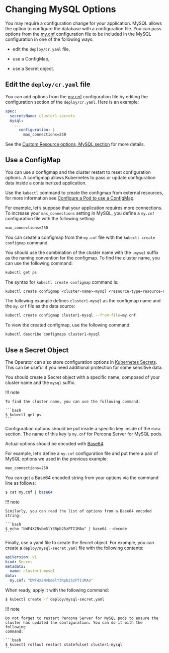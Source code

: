 # Changing MySQL Options

You may require a configuration change for your application. MySQL
allows the option to configure the database with a configuration file.
You can pass options from the
[my.cnf](https://dev.mysql.com/doc/refman/8.0/en/option-files.html)
configuration file to be included in the MySQL configuration in one of the
following ways:

* edit the `deploy/cr.yaml` file,

* use a ConfigMap,

* use a Secret object.

## Edit the `deploy/cr.yaml` file

You can add options from the
[my.cnf](https://dev.mysql.com/doc/refman/8.0/en/option-files.html)
configuration file by editing the configuration section of the
`deploy/cr.yaml`. Here is an example:

```yaml
spec:
  secretsName: cluster1-secrets
  mysql:
    ...
      configuration: |
        max_connections=250
```

See the [Custom Resource options, MySQL section](operator.md#operator-mysql-section)
for more details.

## Use a ConfigMap

You can use a configmap and the cluster restart to reset configuration
options. A configmap allows Kubernetes to pass or update configuration
data inside a containerized application.

Use the `kubectl` command to create the configmap from external
resources, for more information see [Configure a Pod to use a
ConfigMap](https://kubernetes.io/docs/tasks/configure-pod-container/configure-pod-configmap/#create-a-configmap).

For example, let’s suppose that your application requires more
connections. To increase your `max_connections` setting in MySQL, you
define a `my.cnf` configuration file with the following setting:

```default
max_connections=250
```

You can create a configmap from the `my.cnf` file with the
`kubectl create configmap` command.

You should use the combination of the cluster name with the `-mysql`
suffix as the naming convention for the configmap. To find the cluster
name, you can use the following command:

```bash
kubectl get ps
```

The syntax for `kubectl create configmap` command is:

```default
kubectl create configmap <cluster-name>-mysql <resource-type=resource-name>
```

The following example defines `cluster1-mysql` as the configmap name and the
`my.cnf` file as the data source:

```bash
kubectl create configmap cluster1-mysql --from-file=my.cnf
```

To view the created configmap, use the following command:

```bash
kubectl describe configmaps cluster1-mysql
```

## Use a Secret Object

The Operator can also store configuration options in [Kubernetes Secrets](https://kubernetes.io/docs/concepts/configuration/secret/).
This can be useful if you need additional protection for some sensitive data.

You should create a Secret object with a specific name, composed of your cluster
name and the `mysql` suffix.

!!! note

    To find the cluster name, you can use the following command:

    ```bash
    $ kubectl get ps
    ```

Configuration options should be put inside a specific key inside of the `data`
section. The name of this key is `my.cnf` for Percona Server for MySQL pods.

Actual options should be encoded with [Base64](https://en.wikipedia.org/wiki/Base64).

For example, let’s define a `my.cnf` configuration file and put there a pair
of MySQL options we used in the previous example:

```default
max_connections=250
```

You can get a Base64 encoded string from your options via the command line as
follows:

```bash
$ cat my.cnf | base64
```

!!! note

    Similarly, you can read the list of options from a Base64 encoded
    string:

    ```bash
    $ echo "bWF4X2Nvbm5lY3Rpb25zPTI1MAo" | base64 --decode
    ```

Finally, use a yaml file to create the Secret object. For example, you can
create a `deploy/mysql-secret.yaml` file with the following contents:

```yaml
apiVersion: v1
kind: Secret
metadata:
  name: cluster1-mysql
data:
  my.cnf: "bWF4X2Nvbm5lY3Rpb25zPTI1MAo"
```

When ready, apply it with the following command:

```bash
$ kubectl create -f deploy/mysql-secret.yaml
```

!!! note

    Do not forget to restart Percona Server for MySQL pods to ensure the
    cluster has updated the configuration. You can do it with the following
    command:

    ```bash
    $ kubectl rollout restart statefulset cluster1-mysql
    ```
